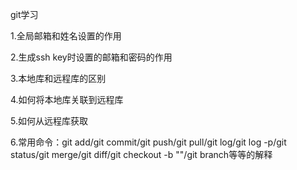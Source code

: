 git学习

1.全局邮箱和姓名设置的作用

2.生成ssh key时设置的邮箱和密码的作用

3.本地库和远程库的区别

4.如何将本地库关联到远程库

5.如何从远程库获取

6.常用命令：git add/git commit/git push/git pull/git log/git log -p/git status/git merge/git diff/git checkout -b ""/git branch等等的解释

